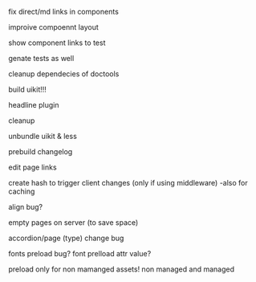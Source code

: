 fix direct/md links in components

improive compoennt layout

show component links to test

genate tests as well

cleanup dependecies of doctools

build uikit!!!

headline plugin

cleanup

unbundle uikit & less


prebuild changelog

edit page links

create hash to trigger client changes (only if using middleware)
    -also for caching

align bug?

empty pages on server (to save space)

accordion/page (type) change bug

fonts preload bug?
font prelload attr value?

preload only for non mamanged assets!
    non managed and managed